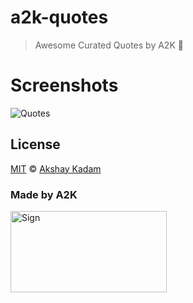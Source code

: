 # a2k-quotes

> Awesome Curated Quotes by A2K :ghost:

# Screenshots

![Quotes](http://imgur.com/ai1A1r5.png)

## License

[MIT](LICENSE.md) © [Akshay Kadam](https://github.com/deadcoder0904)

### Made by A2K

<img src="http://imgur.com/jfmA33n.png" alt="Sign" width=250 height=130 />
